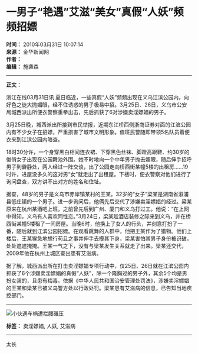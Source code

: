 # 一男子“艳遇”艾滋“美女”真假“人妖”频频招嫖

**时间：** 2010年03月31日 10:07:14  
**来源：** 金华新闻网  
**作者：**  
**编辑：** 施袭森  

---

**正文：**

浙江在线03月31日讯 夏日临近，一些真假“人妖”频频出现在义乌江滨公园内，向好色之徒大抛媚眼，经不住诱惑的男子极易中招。3月25日、26日，义乌市公安局城西派出所便衣警察重拳出击，先后抓获了6对涉嫌卖淫嫖娼的男子。

3月25日晚，城西派出所接到市民举报，近期东江桥西侧浙商证券对面的江滨公园内有不少女子在招嫖，严重损害了城市文明形象。值班民警随即带领5名队员着便衣来到江滨公园内暗查。

18时30分许，一个身穿黑白相间连衣裙、下穿黑色丝袜、脚蹬高跟鞋、约30岁的俊俏女子出现在公园舞池外围。她不时地向一个中年男子抛去媚眼，随后伸手招呼男子到僻静处，两人经过一阵交谈，出了公园走向桥西街某幢5楼的出租房……19时许，进屋没多久的这对男“女”就走出了出租屋。下楼时，便衣警察对他们进行了询问盘查，双方讲不出对方的姓名和住址。

据查，48岁的男子是义乌市赤岸镇某村的王某。32岁的“女子”梁某是湖南省溆浦县低庄镇的一个男子。进一步询问后，他俩先后交代了涉嫌卖淫嫖娼的经过。梁某原来在杭州某酒吧上班，之前曾先后到广州、厦门和义乌打过工。他说：“在上网中得知，义乌有人喜欢同性恋。”3月24日，梁某趁酒店装修之际来到义乌，并在桥西街某幢5楼租了一间房屋。当晚6时，他换上了女人的行头，并刻意打扮了一番，随后就到江滨公园招嫖。在观看跳舞的人群中，他把王某作为了猎物。他们上楼后，王某猴急地想行苟且之事并伸手去摸其下身，梁某害怕其男子身份被识破，处处遮遮掩掩。王某一气之下，没有与梁某发生关系就走了出来。梁某还交代，2009年他在杭州上城区查出患有艾滋病。

据了解，城西派出所在打击卖淫嫖娼专项行动中，仅25日、26日就在江滨公园内抓获了6个涉嫌卖淫嫖娼的真假“人妖”，除一个隆胸过的男子外，其余5个均是男扮女装的，且患有梅毒。依据《中华人民共和国治安管理处罚法》，涉嫌卖淫嫖娼的王某和梁某已被义乌警方处以行政处罚。梁某患有艾滋病的信息，已告知当地疾控部门。

---

![小伙遇车祸遭拦腰碾压](http://img.zjolcdn.com/pic/0/05/97/15/5971527_968806.jpg)

**标签：** 卖淫嫖娼, 人妖, 艾滋病

---

太长